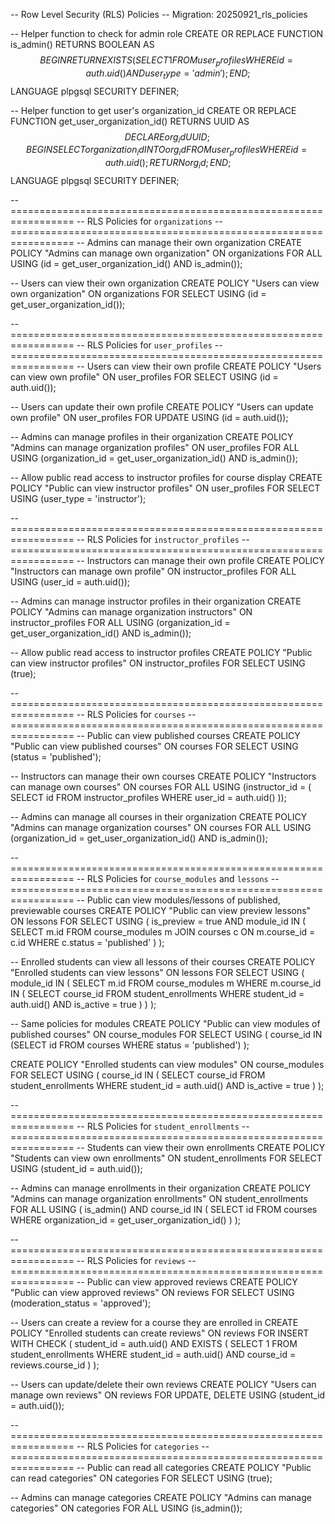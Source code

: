 -- Row Level Security (RLS) Policies
-- Migration: 20250921_rls_policies

-- Helper function to check for admin role
CREATE OR REPLACE FUNCTION is_admin() RETURNS BOOLEAN AS $$
BEGIN
  RETURN EXISTS (
    SELECT 1 FROM user_profiles
    WHERE id = auth.uid() AND user_type = 'admin'
  );
END;
$$ LANGUAGE plpgsql SECURITY DEFINER;

-- Helper function to get user's organization_id
CREATE OR REPLACE FUNCTION get_user_organization_id() RETURNS UUID AS $$
DECLARE
  org_id UUID;
BEGIN
  SELECT organization_id INTO org_id
  FROM user_profiles
  WHERE id = auth.uid();
  RETURN org_id;
END;
$$ LANGUAGE plpgsql SECURITY DEFINER;


-- =================================================================
-- RLS Policies for `organizations`
-- =================================================================
-- Admins can manage their own organization
CREATE POLICY "Admins can manage own organization" ON organizations
  FOR ALL USING (id = get_user_organization_id() AND is_admin());

-- Users can view their own organization
CREATE POLICY "Users can view own organization" ON organizations
  FOR SELECT USING (id = get_user_organization_id());


-- =================================================================
-- RLS Policies for `user_profiles`
-- =================================================================
-- Users can view their own profile
CREATE POLICY "Users can view own profile" ON user_profiles
  FOR SELECT USING (id = auth.uid());

-- Users can update their own profile
CREATE POLICY "Users can update own profile" ON user_profiles
  FOR UPDATE USING (id = auth.uid());

-- Admins can manage profiles in their organization
CREATE POLICY "Admins can manage organization profiles" ON user_profiles
  FOR ALL USING (organization_id = get_user_organization_id() AND is_admin());

-- Allow public read access to instructor profiles for course display
CREATE POLICY "Public can view instructor profiles" ON user_profiles
  FOR SELECT USING (user_type = 'instructor');

-- =================================================================
-- RLS Policies for `instructor_profiles`
-- =================================================================
-- Instructors can manage their own profile
CREATE POLICY "Instructors can manage own profile" ON instructor_profiles
  FOR ALL USING (user_id = auth.uid());

-- Admins can manage instructor profiles in their organization
CREATE POLICY "Admins can manage organization instructors" ON instructor_profiles
  FOR ALL USING (organization_id = get_user_organization_id() AND is_admin());

-- Allow public read access to instructor profiles
CREATE POLICY "Public can view instructor profiles" ON instructor_profiles
  FOR SELECT USING (true);


-- =================================================================
-- RLS Policies for `courses`
-- =================================================================
-- Public can view published courses
CREATE POLICY "Public can view published courses" ON courses
  FOR SELECT USING (status = 'published');

-- Instructors can manage their own courses
CREATE POLICY "Instructors can manage own courses" ON courses
  FOR ALL USING (instructor_id = (
    SELECT id FROM instructor_profiles WHERE user_id = auth.uid()
  ));

-- Admins can manage all courses in their organization
CREATE POLICY "Admins can manage organization courses" ON courses
  FOR ALL USING (organization_id = get_user_organization_id() AND is_admin());


-- =================================================================
-- RLS Policies for `course_modules` and `lessons`
-- =================================================================
-- Public can view modules/lessons of published, previewable courses
CREATE POLICY "Public can view preview lessons" ON lessons
  FOR SELECT USING (
    is_preview = true AND
    module_id IN (
      SELECT m.id FROM course_modules m
      JOIN courses c ON m.course_id = c.id
      WHERE c.status = 'published'
    )
  );

-- Enrolled students can view all lessons of their courses
CREATE POLICY "Enrolled students can view lessons" ON lessons
  FOR SELECT USING (
    module_id IN (
      SELECT m.id FROM course_modules m
      WHERE m.course_id IN (
        SELECT course_id FROM student_enrollments
        WHERE student_id = auth.uid() AND is_active = true
      )
    )
  );

-- Same policies for modules
CREATE POLICY "Public can view modules of published courses" ON course_modules
  FOR SELECT USING (
    course_id IN (SELECT id FROM courses WHERE status = 'published')
  );

CREATE POLICY "Enrolled students can view modules" ON course_modules
  FOR SELECT USING (
    course_id IN (
      SELECT course_id FROM student_enrollments
      WHERE student_id = auth.uid() AND is_active = true
    )
  );


-- =================================================================
-- RLS Policies for `student_enrollments`
-- =================================================================
-- Students can view their own enrollments
CREATE POLICY "Students can view own enrollments" ON student_enrollments
  FOR SELECT USING (student_id = auth.uid());

-- Admins can manage enrollments in their organization
CREATE POLICY "Admins can manage organization enrollments" ON student_enrollments
  FOR ALL USING (
    is_admin() AND
    course_id IN (
      SELECT id FROM courses
      WHERE organization_id = get_user_organization_id()
    )
  );


-- =================================================================
-- RLS Policies for `reviews`
-- =================================================================
-- Public can view approved reviews
CREATE POLICY "Public can view approved reviews" ON reviews
  FOR SELECT USING (moderation_status = 'approved');

-- Users can create a review for a course they are enrolled in
CREATE POLICY "Enrolled students can create reviews" ON reviews
  FOR INSERT WITH CHECK (
    student_id = auth.uid() AND
    EXISTS (
      SELECT 1 FROM student_enrollments
      WHERE student_id = auth.uid() AND course_id = reviews.course_id
    )
  );

-- Users can update/delete their own reviews
CREATE POLICY "Users can manage own reviews" ON reviews
  FOR UPDATE, DELETE USING (student_id = auth.uid());

-- =================================================================
-- RLS Policies for `categories`
-- =================================================================
-- Public can read all categories
CREATE POLICY "Public can read categories" ON categories
  FOR SELECT USING (true);
  
-- Admins can manage categories
CREATE POLICY "Admins can manage categories" ON categories
  FOR ALL USING (is_admin());

